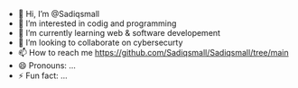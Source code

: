 - 👋 Hi, I’m @Sadiqsmall
- 👀 I’m interested in codig and programming
- 🌱 I’m currently learning web & software developement
- 💞️ I’m looking to collaborate on cybersecurty
- 📫 How to reach me https://github.com/Sadiqsmall/Sadiqsmall/tree/main
- 😄 Pronouns: ...
- ⚡ Fun fact: ...

<!---
Sadiqsmall/Sadiqsmall is a ✨ special ✨ repository because its `README.md` (this file) appears on your GitHub profile.
You can click the Preview link to take a look at your changes.
--->
